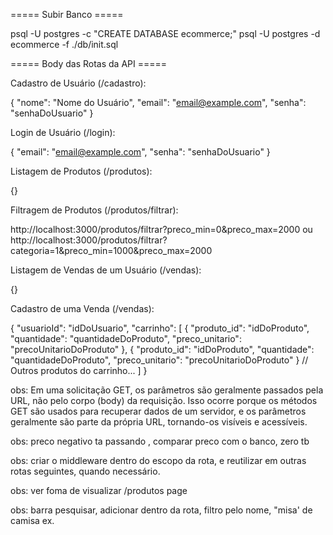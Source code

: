 ===== Subir Banco =====

psql -U postgres -c "CREATE DATABASE
ecommerce;"
psql -U postgres -d ecommerce -f ./db/init.sql

===== Body das Rotas da API =====

Cadastro de Usuário (/cadastro):

{
"nome": "Nome do Usuário",
"email": "email@example.com",
"senha": "senhaDoUsuario"
}

Login de Usuário (/login):

{
"email": "email@example.com",
"senha": "senhaDoUsuario"
}

Listagem de Produtos (/produtos):

{}

Filtragem de Produtos (/produtos/filtrar):

http://localhost:3000/produtos/filtrar?preco_min=0&preco_max=2000
ou
http://localhost:3000/produtos/filtrar?categoria=1&preco_min=1000&preco_max=2000

Listagem de Vendas de um Usuário (/vendas):

{}

Cadastro de uma Venda (/vendas):

{
"usuarioId": "idDoUsuario",
"carrinho": [
{
"produto_id": "idDoProduto",
"quantidade": "quantidadeDoProduto",
"preco_unitario": "precoUnitarioDoProduto"
},
{
"produto_id": "idDoProduto",
"quantidade": "quantidadeDoProduto",
"preco_unitario": "precoUnitarioDoProduto"
}
// Outros produtos do carrinho...
]
}

obs:
Em uma solicitação GET, os parâmetros são geralmente passados pela URL, não pelo corpo (body) da requisição. Isso ocorre porque os métodos GET são usados para recuperar dados de um servidor, e os parâmetros geralmente são parte da própria URL, tornando-os visíveis e acessíveis.

obs: preco negativo ta passando , comparar preco com o banco, zero tb

obs: criar o middleware dentro do escopo da rota, e reutilizar em outras rotas seguintes, quando necessário.

obs: ver foma de visualizar /produtos page

obs: barra pesquisar, adicionar dentro da rota, filtro pelo nome, "misa' de camisa ex.